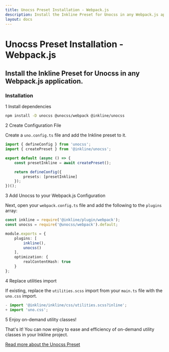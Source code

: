```yaml
---
title: Unocss Preset Installation - Webpack.js
description: Install the Inkline Preset for Unocss in any Webpack.js application.
layout: docs
---
```


# Unocss Preset Installation - Webpack.js
## Install the Inkline Preset for Unocss in any Webpack.js application.

### Installation

<div class="install-step _margin-top:2">
<div class="install-step-title"><span class="install-step-number">1</span> Install dependencies</div> 

```bash
npm install -D unocss @unocss/webpack @inkline/unocss
```

</div>
<div class="install-step">
<div class="install-step-title"><span class="install-step-number">2</span> Create Configuration File</div>

Create a `uno.config.ts` file and add the Inkline preset to it.

```ts
import { defineConfig } from 'unocss';
import { createPreset } from '@inkline/unocss';

export default (async () => {
    const presetInkline = await createPreset();

    return defineConfig({
        presets: [presetInkline]
    });
})();
```

</div>
<div class="install-step">
<div class="install-step-title"><span class="install-step-number">3</span> Add Unocss to your Webpack.js Configuration</div>

Next, open your `webpack.config.ts` file and add the following to the `plugins` array:

```ts
const inkline = require('@inkline/plugin/webpack');
const unocss = require('@unocss/webpack').default;

module.exports = {
    plugins: [
        inkline(),
        unocss()
    ],
    optimization: {
        realContentHash: true
    }
};
```

</div>
<div class="install-step">
<div class="install-step-title"><span class="install-step-number">4</span> Replace utilities import</div>

If existing, replace the `utilities.scss` import from your `main.ts` file with the `uno.css` import.

```ts
- import '@inkline/inkline/css/utilities.scss?inline';
+ import 'uno.css';
```

</div>
<div class="install-step">
<div class="install-step-title"><span class="install-step-number">5</span> Enjoy on-demand utility classes!</div>

That's it! You can now enjoy to ease and efficiency of on-demand utility classes in your Inkline project. 

[Read more about the Unocss Preset](/docs/add-ons/unocss)

</div>


